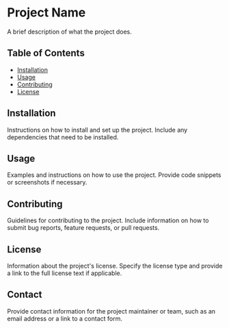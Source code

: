 # Project Name

A brief description of what the project does.

## Table of Contents

- [Installation](#installation)
- [Usage](#usage)
- [Contributing](#contributing)
- [License](#license)

## Installation

Instructions on how to install and set up the project. Include any dependencies that need to be installed.

## Usage

Examples and instructions on how to use the project. Provide code snippets or screenshots if necessary.

## Contributing

Guidelines for contributing to the project. Include information on how to submit bug reports, feature requests, or pull requests.

## License

Information about the project's license. Specify the license type and provide a link to the full license text if applicable.

## Contact

Provide contact information for the project maintainer or team, such as an email address or a link to a contact form.
